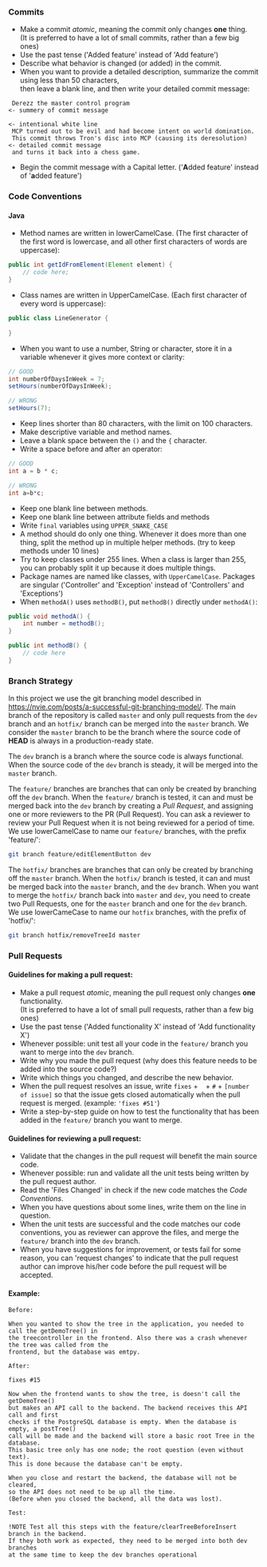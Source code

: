 ### Commits

- Make a commit _atomic_, meaning the commit only changes **one** thing. <br>
  (It is preferred to have a lot of small commits, rather than a few big ones)
- Use the past tense ('Added feature' instead of 'Add feature')
- Describe what behavior is changed (or added) in the commit.
- When you want to provide a detailed description, summarize the commit using less than 50 characters, <br>
  then leave a blank line, and then write your detailed commit message:

```
 Derezz the master control program                                          <- summery of commit message
                                                                            <- intentional white line
 MCP turned out to be evil and had become intent on world domination.       
 This commit throws Tron's disc into MCP (causing its deresolution)         <- detailed commit message
 and turns it back into a chess game.                                       
```
- Begin the commit message with a Capital letter. ('**A**dded feature' instead of '**a**dded feature')

### Code Conventions

#### Java

- Method names are written in lowerCamelCase. (The first character of the first word is lowercase,
  and all other first characters of words are uppercase):

```java
public int getIdFromElement(Element element) {
    // code here;	
}
```

- Class names are written in UpperCamelCase. (Each first character of every word is uppercase):

```java
public class LineGenerator {
	
}
```
- When you want to use a number, String or character, store it in a variable whenever it gives more context or clarity:

```java
// GOOD
int numberOfDaysInWeek = 7;
setHours(numberOfDaysInWeek);

// WRONG
setHours(7);
```

- Keep lines shorter than 80 characters, with the limit on 100 characters.
- Make descriptive variable and method names.
- Leave a blank space between the `()` and the `{` character.
- Write a space before and after an operator:

```java
// GOOD
int a = b * c;

// WRONG
int a=b*c;
```
- Keep one blank line between methods.
- Keep one blank line between attribute fields and methods
- Write `final` variables using `UPPER_SNAKE_CASE`
- A method should do only one thing. Whenever it does more than one thing, split the method up in
  multiple helper methods. (try to keep methods under 10 lines)
- Try to keep classes under 255 lines. When a class is larger than 255, you can probably split it up
  because it does multiple things.
- Package names are named like classes, with `UpperCamelCase`. Packages are singular
  ('Controller' and 'Exception' instead of 'Controllers' and 'Exceptions')
- When `methodA()` uses `methodB()`, put `methodB()` directly under `methodA()`:

```java
public void methodA() {
    int number = methodB();    	
}

public int methodB() {
	// code here
}
```

### Branch Strategy

In this project we use the git branching model described in
https://nvie.com/posts/a-successful-git-branching-model/. The main branch of the repository is
called `master` and only pull requests from the `dev` branch and an `hotfix/` branch
can be merged into the `master` branch. We consider the `master` branch to be the branch
where the source code of **HEAD** is always in a production-ready state.

The `dev` branch is a branch where the source code is always functional. When the source code of
the `dev` branch is steady, it will be merged into the `master` branch.

The `feature/` branches are branches that can only be created by branching off the `dev` branch.
When the `feature/` branch is tested, it can and must be merged back into the `dev` branch by
creating a _Pull Request_, and assigning one or more reviewers to the PR (Pull Request).
You can ask a reviewer to review your Pull Request when it is not being reviewed for a period of time.
We use lowerCamelCase to name our `feature/` branches, with the prefix 'feature/':

```bash
git branch feature/editElementButton dev
```

The `hotfix/` branches are branches that can only be created by branching off the `master` branch.
When the `hotfix/` branch is tested, it can and must be merged back into the `master` branch,
and the `dev` branch. When you want to merge the `hotfix/` branch back into `master` and `dev`,
you need to create two Pull Requests, one for the `master` branch and one for the `dev` branch.
We use lowerCameCase to name our `hotfix` branches, with the prefix of 'hotfix/':

```bash
git branch hotfix/removeTreeId master
```

### Pull Requests

#### Guidelines for making a pull request:

- Make a pull request _atomic_, meaning the pull request only changes **one** functionality. <br>
  (It is preferred to have a lot of small pull requests, rather than a few big ones)
- Use the past tense ('Added functionality X' instead of 'Add functionality X')
- Whenever possible: unit test all your code in the `feature/` branch you want to merge into the `dev` branch.
- Write why you made the pull request (why does this feature needs to be added into the source code?)
- Write which things you changed, and describe the new behavior.
- When the pull request resolves an issue, write `fixes` + ` ` + `#` + `[number of issue]` so that the issue gets closed
  automatically when the pull request is merged. (example: `'fixes #51'`)
- Write a step-by-step guide on how to test the functionality that has been added in the `feature/` branch you want to merge.

#### Guidelines for reviewing a pull request:

- Validate that the changes in the pull request will benefit the main source code.
- Whenever possible: run and validate all the unit tests being written by the pull request author.
- Read the 'Files Changed' in check if the new code matches the _Code Conventions_.
- When you have questions about some lines, write them on the line in question.
- When the unit tests are successful and the code matches our code conventions, you as reviewer
  can approve the files, and merge the `feature/` branch into the `dev` branch.
- When you have suggestions for improvement, or tests fail for some reason, you can 'request changes'
  to indicate that the pull request author can improve his/her code before the pull request will be accepted.

#### Example:

```
Before:

When you wanted to show the tree in the application, you needed to call the getDemoTree() in
the treecontroller in the frontend. Also there was a crash whenever the tree was called from the
frontend, but the database was emtpy.

After:

fixes #15

Now when the frontend wants to show the tree, is doesn't call the getDemoTree()
but makes an API call to the backend. The backend receives this API call and first
checks if the PostgreSQL database is empty. When the database is empty, a postTree()
call will be made and the backend will store a basic root Tree in the database.
This basic tree only has one node; the root question (even without text).
This is done because the database can't be empty.

When you close and restart the backend, the database will not be cleared,
so the API does not need to be up all the time.
(Before when you closed the backend, all the data was lost).

Test:

!NOTE Test all this steps with the feature/clearTreeBeforeInsert branch in the backend.
If they both work as expected, they need to be merged into both dev branches
at the same time to keep the dev branches operational
```
